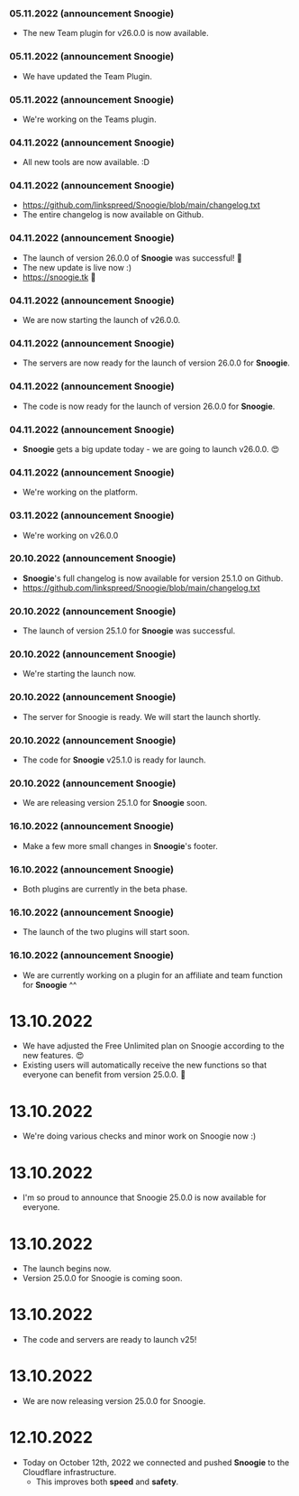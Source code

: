 ### 05.11.2022 (announcement Snoogie)
- The new Team plugin for v26.0.0 is now available.

### 05.11.2022 (announcement Snoogie)
- We have updated the Team Plugin.

### 05.11.2022 (announcement Snoogie)
- We're working on the Teams plugin.

### 04.11.2022 (announcement Snoogie)
- All new tools are now available. :D

### 04.11.2022 (announcement Snoogie)
- https://github.com/linkspreed/Snoogie/blob/main/changelog.txt
- The entire changelog is now available on Github.

### 04.11.2022 (announcement Snoogie)
- The launch of version 26.0.0 of **Snoogie** was successful! 🥳
- The new update is live now :)
- https://snoogie.tk 🔗

### 04.11.2022 (announcement Snoogie)
- We are now starting the launch of v26.0.0.

### 04.11.2022 (announcement Snoogie)
- The servers are now ready for the launch of version 26.0.0 for **Snoogie**.

### 04.11.2022 (announcement Snoogie)
- The code is now ready for the launch of version 26.0.0 for **Snoogie**.

### 04.11.2022 (announcement Snoogie)
-  **Snoogie** gets a big update today - we are going to launch v26.0.0. 😍

### 04.11.2022 (announcement Snoogie)
- We're working on the platform.

### 03.11.2022 (announcement Snoogie)
- We're working on v26.0.0

### 20.10.2022 (announcement Snoogie)
- **Snoogie**'s full changelog is now available for version 25.1.0 on Github.
- https://github.com/linkspreed/Snoogie/blob/main/changelog.txt

### 20.10.2022 (announcement Snoogie)
- The launch of version 25.1.0 for **Snoogie** was successful.

### 20.10.2022 (announcement Snoogie)
- We're starting the launch now.

### 20.10.2022 (announcement Snoogie)
- The server for Snoogie is ready. We will start the launch shortly.

### 20.10.2022 (announcement Snoogie)
- The code for **Snoogie** v25.1.0 is ready for launch.

### 20.10.2022 (announcement Snoogie)
- We are releasing version 25.1.0 for **Snoogie** soon.

### 16.10.2022 (announcement Snoogie)
- Make a few more small changes in **Snoogie**'s footer.

### 16.10.2022 (announcement Snoogie)
- Both plugins are currently in the beta phase.

### 16.10.2022 (announcement Snoogie)
- The launch of the two plugins will start soon.

### 16.10.2022 (announcement Snoogie)
- We are currently working on a plugin for an affiliate and team function for **Snoogie** ^^

# 13.10.2022 
  - We have adjusted the Free Unlimited plan on Snoogie according to the new features. 😍 
  - Existing users will automatically receive the new functions so that everyone can benefit from version 25.0.0. 🚀

# 13.10.2022 
  - We're doing various checks and minor work on Snoogie now :)

# 13.10.2022 
  - I'm so proud to announce that Snoogie 25.0.0 is now available for everyone.

# 13.10.2022 
  - The launch begins now.
  - Version 25.0.0 for Snoogie is coming soon.

# 13.10.2022
  - The code and servers are ready to launch v25!

# 13.10.2022
  - We are now releasing version 25.0.0 for Snoogie.

# 12.10.2022
  - Today on October 12th, 2022 we connected and pushed **Snoogie** to the Cloudflare infrastructure.
     - This improves both **speed** and **safety**.
